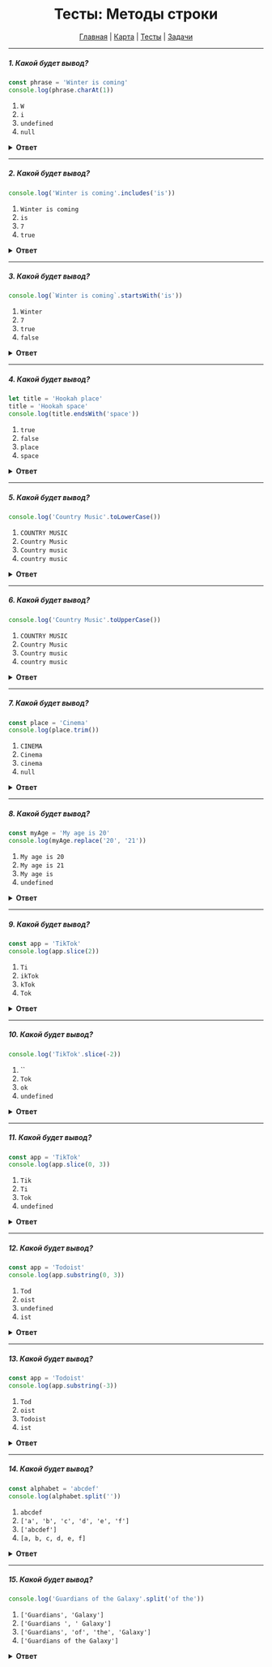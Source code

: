 <div align="center">

# Тесты: Методы строки

[Главная](https://github.com/dollaween/junior-roadmap/)
|
[Карта](/roadmap/README.md)
|
[Тесты](/tests/README.md)
|
[Задачи](/tasks/README.md)

</div>

---

##### 1. Какой будет вывод?

```javascript
const phrase = 'Winter is coming'
console.log(phrase.charAt(1))
```

1. `W`
2. `i`
3. `undefined`
4. `null`

<details><summary><b>Ответ</b></summary>
<p>

**Ответ: 2**

Метод `charAt()` — возвращает указанный символ строки. Счет начинается от `0`. То есть `charAt(0)` — `W`, `charAt(1)` — `i`.

</p>
</details>

---

##### 2. Какой будет вывод?

```javascript
console.log('Winter is coming'.includes('is'))
```

1. `Winter is coming`
2. `is`
3. `7`
4. `true`

<details><summary><b>Ответ</b></summary>
<p>

**Ответ: 4**

Метод `includes()` проверяет, содержит ли строка заданную подстроку, и возвращает, соответственно `true` или `false`.

</p>
</details>

---

##### 3. Какой будет вывод?

```javascript
console.log(`Winter is coming`.startsWith('is'))
```

1. `Winter`
2. `7`
3. `true`
4. `false`

<details><summary><b>Ответ</b></summary>
<p>

**Ответ: 4**

Метод `startsWith()` помогает определить, начинается ли строка с символов указанных в скобках, возвращая, соответственно, `true` или `false`.

Примеры:
* `'Winter is coming'.startsWith('Winter')` —> `true`
* `'Winter is coming'.startsWith('coming')` —> `false`

</p>
</details>

---

##### 4. Какой будет вывод?

```javascript
let title = 'Hookah place'
title = 'Hookah space'
console.log(title.endsWith('space'))
```

1. `true`
2. `false`
3. `place`
4. `space`

<details><summary><b>Ответ</b></summary>
<p>

**Ответ: 1**

Метод `endsWith()` позволяет определить, заканчивается ли строка символами указанными в скобках, возвращая, соответственно, `true` или `false`.

</p>
</details>

---

##### 5. Какой будет вывод?

```javascript
console.log('Country Music'.toLowerCase())
```

1. `COUNTRY MUSIC`
2. `Country Music`
3. `Country music`
4. `country music`

<details><summary><b>Ответ</b></summary>
<p>

**Ответ: 4**

Метод `toLowerCase()` возвращает значение строки, преобразованное в нижний регистр.

</p>
</details>

---

##### 6. Какой будет вывод?

```javascript
console.log('Country Music'.toUpperCase())
```

1. `COUNTRY MUSIC`
2. `Country Music`
3. `Country music`
4. `country music`

<details><summary><b>Ответ</b></summary>
<p>

**Ответ: 1**

Метод `toUpperCase()` возвращает значение строки, преобразованное в верхний регистр.

</p>
</details>

---

##### 7. Какой будет вывод?

```javascript
const place = 'Cinema'
console.log(place.trim())
```

1. `CINEMA`
2. `Cinema`
3. `cinema`
4. `null`

<details><summary><b>Ответ</b></summary>
<p>

**Ответ: 2**

Метод `trim()` удаляет пробельные символы с начала и конца строки.

Примеры:
* `'   Cinema'.trim()` —> `Cinema`
* `'Cinema    '.trim()` —> `Cinema`
* `'   Cinema  '.trim()` —> `Cinema`

</p>
</details>

---

##### 8. Какой будет вывод?

```javascript
const myAge = 'My age is 20'
console.log(myAge.replace('20', '21'))
```

1. `My age is 20`
2. `My age is 21`
3. `My age is`
4. `undefined`

<details><summary><b>Ответ</b></summary>
<p>

**Ответ: 2**

Метод `replace()` возвращает новую строку с заменой первого параметра на второй.

Примеры:
* `'My age is 20'.replace('My', 'His')` -> `His age is 20`
* `'My age is 20'.replace('My age is 20', 'I\'m too old')` -> `I'm too old`

</p>
</details>

---

##### 9. Какой будет вывод?

```javascript
const app = 'TikTok'
console.log(app.slice(2))
```

1. `Ti`
2. `ikTok`
3. `kTok`
4. `Tok`

<details><summary><b>Ответ</b></summary>
<p>

**Ответ: 3**

Метод `slice()` возвращает подстроку строки между двумя индексами, или от одного индекса и до конца строки (если не указан второй индекс).

Если индекс отрицательный — то отсчет будет идти с конца.

Примеры:
* `'TikTok'.slice(3, 6)` -> `Tok`
* `'TikTok'.slice(3, 8)` -> `Tok`
* `'TikTok'.slice(3)` -> `Tok`
* `'TikTok'.slice(-3)` -> `Tok`

</p>
</details>

---

##### 10. Какой будет вывод?

```javascript
console.log('TikTok'.slice(-2))
```

1. ``
2. `Tok`
3. `ok`
4. `undefined`

<details><summary><b>Ответ</b></summary>
<p>

**Ответ: 3**

Если параметр отрицательный — то отсчет будет идти с конца.

</p>
</details>


---

##### 11. Какой будет вывод?

```javascript
const app = 'TikTok'
console.log(app.slice(0, 3))
```

1. `Tik`
2. `Ti`
3. `Tok`
4. `undefined`

<details><summary><b>Ответ</b></summary>
<p>

**Ответ: 1**

Метод `slice()` возвращает подстроку строки между двумя индексами, или от одного индекса и до конца строки (если не указан второй индекс).

</p>
</details>

---

##### 12. Какой будет вывод?

```javascript
const app = 'Todoist'
console.log(app.substring(0, 3))
```

1. `Tod`
2. `oist`
3. `undefined`
4. `ist`

<details><summary><b>Ответ</b></summary>
<p>

**Ответ: 1**

Метод `substring()` возвращает подстроку строки между двумя индексами, или от одного индекса и до конца строки (если не указан второй индекс).

</p>
</details>

---

##### 13. Какой будет вывод?

```javascript
const app = 'Todoist'
console.log(app.substring(-3))
```

1. `Tod`
2. `oist`
3. `Todoist`
4. `ist`

<details><summary><b>Ответ</b></summary>
<p>

**Ответ: 3**

Если любой из аргументов отрицательный, либо равен `NaN`, то он будет трактоваться равным `0`.

Соответственно, `'Todoist'.slice(-3)` -> `'Todoist'.slice(0)` -> `Todoist`.

</p>
</details>

---

##### 14. Какой будет вывод?

```javascript
const alphabet = 'abcdef'
console.log(alphabet.split(''))
```

1. `abcdef`
2. `['a', 'b', 'c', 'd', 'e', 'f']`
3. `['abcdef']`
4. `[a, b, c, d, e, f]`

<details><summary><b>Ответ</b></summary>
<p>

**Ответ: 2**

Метод `split()` разбивает строку на массив строк путём разделения строки указанной подстрокой.

Примеры:
* `'Tom and Jerry'.split('')` -> `['T', 'o', 'm', ' ', 'a', 'n', 'd', ' ', 'J', 'e', 'r', 'r', 'y']`
* `'Tom and Jerry'.split(' ')` -> `['Tom', 'and', 'Jerry']`
* `'Tom and Jerry'.split(' and ')` -> `['Tom', 'Jerry']`

</p>
</details>

---

##### 15. Какой будет вывод?

```javascript
console.log('Guardians of the Galaxy'.split('of the'))
```

1. `['Guardians', 'Galaxy']`
2. `['Guardians ', ' Galaxy']`
3. `['Guardians', 'of', 'the', 'Galaxy']`
4. `['Guardians of the Galaxy']`

<details><summary><b>Ответ</b></summary>
<p>

**Ответ: 2**

Метод `split()` разбивает строку на массив строк путём разделения строки указанной подстрокой.

В исходной строке есть пробелы между `'Guardians'`, `'of the'` и `'Galaxy'`, поэтому при вырезании `'of the'`, пробелы будут сохранены в получившихся подстроках.

</p>
</details>



